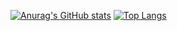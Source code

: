 [![Anurag's GitHub stats](https://github-readme-stats.vercel.app/api?username=mikedevresse&count_private=true&show_icons=true&title_color=F6BE02&icon_color=F6BE02&text_color=d0d2d6&bg_color=0D1117&hide_border=true&include_all_commits=true&custom_title=Welcome)](https://github.com/anuraghazra/github-readme-stats)
[![Top Langs](https://github-readme-stats.vercel.app/api/top-langs/?username=mikedevresse&count_private=true&show_icons=true&title_color=F6BE02&icon_color=F6BE02&text_color=d0d2d6&bg_color=0D1117&hide_border=true&include_all_commits=true&hide=javascript,html,css,tsql,batchfile)](https://github.com/anuraghazra/github-readme-stats)

